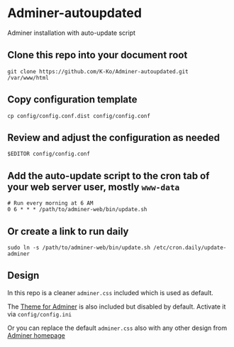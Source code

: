 # Adminer-autoupdated

Adminer installation with auto-update script

## Clone this repo into your document root

    git clone https://github.com/K-Ko/Adminer-autoupdated.git /var/www/html

## Copy configuration template

    cp config/config.conf.dist config/config.conf

## Review and adjust the configuration as needed

    $EDITOR config/config.conf

## Add the auto-update script to the cron tab of your web server user, mostly `www-data`

    # Run every morning at 6 AM
    0 6 * * * /path/to/adminer-web/bin/update.sh

## Or create a link to run daily

    sudo ln -s /path/to/adminer-web/bin/update.sh /etc/cron.daily/update-adminer

## Design

In this repo is a cleaner `adminer.css` included which is used as default.

The [Theme for Adminer](https://github.com/pematon/adminer-theme) is also included but disabled by default. Activate it via `config/config.ini`

Or you can replace the default `adminer.css` also with any other design from [Adminer homepage](https://www.adminer.org/#extras)

